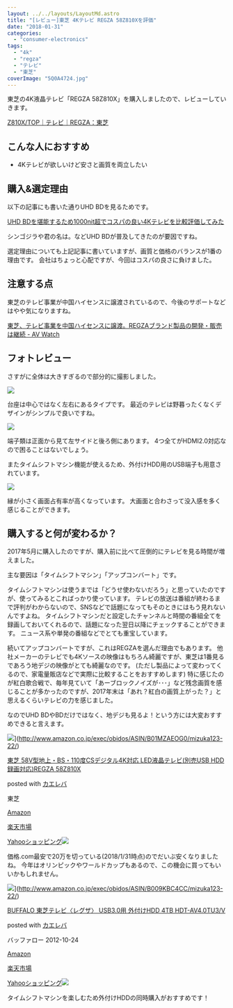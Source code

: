 ```yaml
---
layout: ../../layouts/LayoutMd.astro
title: "[レビュー]東芝 4Kテレビ REGZA 58Z810Xを評価"
date: "2018-01-31"
categories: 
  - "consumer-electronics"
tags: 
  - "4k"
  - "regza"
  - "テレビ"
  - "東芝"
coverImage: "5Q0A4724.jpg"
---
```


東芝の4K液晶テレビ「REGZA 58Z810X」を購入しましたので、レビューしていきます。

[Z810X/TOP｜テレビ｜REGZA：東芝](https://archived.regza.com/regza/lineup/z810x/index_j.html)

## こんな人におすすめ

- 4Kテレビが欲しいけど安さと画質を両立したい

## 購入&選定理由

以下の記事にも書いた通りUHD BDを見るためです。

[UHD BDを堪能するため1000nit超でコスパの良い4Kテレビを比較評価してみた](https://mizuka123.net/7296/)

シンゴジラや君の名は。などUHD BDが普及してきたのが要因ですね。

選定理由についても上記記事に書いていますが、画質と価格のバランスが1番の理由です。 会社はちょっと心配ですが、今回はコスパの良さに負けました。

## 注意する点

東芝のテレビ事業が中国ハイセンスに譲渡されているので、今後のサポートなどはやや気になりますね。

[東芝、テレビ事業を中国ハイセンスに譲渡。REGZAブランド製品の開発・販売は継続 \- AV Watch](https://av.watch.impress.co.jp/docs/news/1091497.html)

## フォトレビュー

さすがに全体は大きすぎるので部分的に撮影しました。

![](/archive/images/5Q0A4724.jpg)

台座は中心ではなく左右にあるタイプです。 最近のテレビは野暮ったくなくデザインがシンプルで良いですね。

![](/archive/images/5Q0A4732.jpg)

端子類は正面から見て左サイドと後ろ側にあります。 4つ全てがHDMI2.0対応なので困ることはないでしょう。

またタイムシフトマシン機能が使えるため、外付けHDD用のUSB端子も用意されています。

![](/archive/images/5Q0A4734.jpg)

縁が小さく画面占有率が高くなっています。 大画面と合わさって没入感を多く感じることができます。

## 購入すると何が変わるか？

2017年5月に購入したのですが、購入前に比べて圧倒的にテレビを見る時間が増えました。

主な要因は「タイムシフトマシン」「アップコンバート」です。

タイムシフトマシンは使うまでは「どうせ使わないだろう」と思っていたのですが、使ってみるとこればっかり使っています。 テレビの放送は番組が終わるまで評判がわからないので、SNSなどで話題になってもそのときにはもう見れないんですよね。 タイムシフトマシンだと設定したチャンネルと時間の番組全てを録画しておいてくれるので、話題になった翌日以降にチェックすることができます。 ニュース系や単発の番組などでとても重宝しています。

続いてアップコンバートですが、これはREGZAを選んだ理由でもあります。 他社メーカーのテレビでも4Kソースの映像はもちろん綺麗ですが、東芝は1番見るであろう地デジの映像がとても綺麗なのです。 (ただし製品によって変わってくるので、家電量販店などで実際に比較することをおすすめします) 特に感じたのが紅白歌合戦で、毎年見ていて「あーブロックノイズが･･･」など残念画質を感じることが多かったのですが、2017年末は「あれ？紅白の画質上がった？」と思えるくらいテレビの力を感じました。

なのでUHD BDやBDだけではなく、地デジも見るよ！という方には大変おすすめできると言えます。

![](/archive/images/315Zz8G7E6L._SL160_.jpg)](http://www.amazon.co.jp/exec/obidos/ASIN/B01MZAEOG0/mizuka123-22/)

[東芝 58V型地上・BS・110度CSデジタル4K対応 LED液晶テレビ(別売USB HDD録画対応)REGZA 58Z810X](http://www.amazon.co.jp/exec/obidos/ASIN/B01MZAEOG0/mizuka123-22/)

posted with [カエレバ](http://kaereba.com)

東芝

[Amazon](http://www.amazon.co.jp/gp/search?keywords=%E6%9D%B1%E8%8A%9D%2058V%E5%9E%8B%E5%9C%B0%E4%B8%8A%E3%83%BBBS%E3%83%BB110%E5%BA%A6CS%E3%83%87%E3%82%B8%E3%82%BF%E3%83%AB4K%E5%AF%BE%E5%BF%9C%20LED%E6%B6%B2%E6%99%B6%E3%83%86%E3%83%AC%E3%83%93%28%E5%88%A5%E5%A3%B2USB%20HDD%E9%8C%B2%E7%94%BB%E5%AF%BE%E5%BF%9C%29REGZA%2058Z810X&__mk_ja_JP=%E3%82%AB%E3%82%BF%E3%82%AB%E3%83%8A&tag=mizuka123-22)

[楽天市場](https://hb.afl.rakuten.co.jp/hgc/042e7c24.303572e6.042e7c25.e339d30a/?pc=http%3A%2F%2Fsearch.rakuten.co.jp%2Fsearch%2Fmall%2F%25E6%259D%25B1%25E8%258A%259D%252058V%25E5%259E%258B%25E5%259C%25B0%25E4%25B8%258A%25E3%2583%25BBBS%25E3%2583%25BB110%25E5%25BA%25A6CS%25E3%2583%2587%25E3%2582%25B8%25E3%2582%25BF%25E3%2583%25AB4K%25E5%25AF%25BE%25E5%25BF%259C%2520LED%25E6%25B6%25B2%25E6%2599%25B6%25E3%2583%2586%25E3%2583%25AC%25E3%2583%2593%2528%25E5%2588%25A5%25E5%25A3%25B2USB%2520HDD%25E9%258C%25B2%25E7%2594%25BB%25E5%25AF%25BE%25E5%25BF%259C%2529REGZA%252058Z810X%2F-%2Ff.1-p.1-s.1-sf.0-st.A-v.2%3Fx%3D0%26scid%3Daf_ich_link_urltxt%26m%3Dhttp%3A%2F%2Fm.rakuten.co.jp%2F)

[Yahooショッピング![](//ad.jp.ap.valuecommerce.com/servlet/gifbanner?sid=3066752&pid=881990642)](//ck.jp.ap.valuecommerce.com/servlet/referral?sid=3066752&pid=881990642&vc_url=http%3A%2F%2Fsearch.shopping.yahoo.co.jp%2Fsearch%3Fp%3D%25E6%259D%25B1%25E8%258A%259D%252058V%25E5%259E%258B%25E5%259C%25B0%25E4%25B8%258A%25E3%2583%25BBBS%25E3%2583%25BB110%25E5%25BA%25A6CS%25E3%2583%2587%25E3%2582%25B8%25E3%2582%25BF%25E3%2583%25AB4K%25E5%25AF%25BE%25E5%25BF%259C%2520LED%25E6%25B6%25B2%25E6%2599%25B6%25E3%2583%2586%25E3%2583%25AC%25E3%2583%2593%2528%25E5%2588%25A5%25E5%25A3%25B2USB%2520HDD%25E9%258C%25B2%25E7%2594%25BB%25E5%25AF%25BE%25E5%25BF%259C%2529REGZA%252058Z810X&vcptn=kaereba)

価格.com最安で20万を切っている(2018/1/31時点)のでだいぶ安くなりましたね。 今年はオリンピックやワールドカップもあるので、この機会に買ってもいいかもしれません。

![](/archive/images/31%2B3VxOPHiL._SL160_.jpg)](http://www.amazon.co.jp/exec/obidos/ASIN/B009KBC4CC/mizuka123-22/)

[BUFFALO 東芝テレビ〈レグザ〉 USB3.0用 外付けHDD 4TB HDT-AV4.0TU3/V](http://www.amazon.co.jp/exec/obidos/ASIN/B009KBC4CC/mizuka123-22/)

posted with [カエレバ](http://kaereba.com)

バッファロー 2012-10-24

[Amazon](http://www.amazon.co.jp/gp/search?keywords=BUFFALO%20%E6%9D%B1%E8%8A%9D%E3%83%86%E3%83%AC%E3%83%93%E3%80%88%E3%83%AC%E3%82%B0%E3%82%B6%E3%80%89%20USB3.0%E7%94%A8%20%E5%A4%96%E4%BB%98%E3%81%91HDD%204TB%20HDT-AV4.0TU3%2FV&__mk_ja_JP=%E3%82%AB%E3%82%BF%E3%82%AB%E3%83%8A&tag=mizuka123-22)

[楽天市場](https://hb.afl.rakuten.co.jp/hgc/042e7c24.303572e6.042e7c25.e339d30a/?pc=http%3A%2F%2Fsearch.rakuten.co.jp%2Fsearch%2Fmall%2FBUFFALO%2520%25E6%259D%25B1%25E8%258A%259D%25E3%2583%2586%25E3%2583%25AC%25E3%2583%2593%25E3%2580%2588%25E3%2583%25AC%25E3%2582%25B0%25E3%2582%25B6%25E3%2580%2589%2520USB3.0%25E7%2594%25A8%2520%25E5%25A4%2596%25E4%25BB%2598%25E3%2581%2591HDD%25204TB%2520HDT-AV4.0TU3%252FV%2F-%2Ff.1-p.1-s.1-sf.0-st.A-v.2%3Fx%3D0%26scid%3Daf_ich_link_urltxt%26m%3Dhttp%3A%2F%2Fm.rakuten.co.jp%2F)

[Yahooショッピング![](//ad.jp.ap.valuecommerce.com/servlet/gifbanner?sid=3066752&pid=881990642)](//ck.jp.ap.valuecommerce.com/servlet/referral?sid=3066752&pid=881990642&vc_url=http%3A%2F%2Fsearch.shopping.yahoo.co.jp%2Fsearch%3Fp%3DBUFFALO%2520%25E6%259D%25B1%25E8%258A%259D%25E3%2583%2586%25E3%2583%25AC%25E3%2583%2593%25E3%2580%2588%25E3%2583%25AC%25E3%2582%25B0%25E3%2582%25B6%25E3%2580%2589%2520USB3.0%25E7%2594%25A8%2520%25E5%25A4%2596%25E4%25BB%2598%25E3%2581%2591HDD%25204TB%2520HDT-AV4.0TU3%252FV&vcptn=kaereba)

タイムシフトマシンを楽しむため外付けHDDの同時購入がおすすめです！
